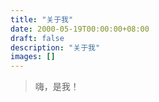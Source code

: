 ```yaml
---
title: "关于我"
date: 2000-05-19T00:00:00+08:00
draft: false
description: "关于我"
images: []
---
```


> 嗨，是我！
